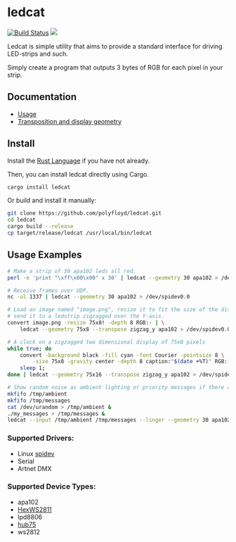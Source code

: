 ledcat
======
[![Build Status](https://travis-ci.org/polyfloyd/ledcat.svg)](https://travis-ci.org/polyfloyd/ledcat)
[![](https://img.shields.io/crates/v/ledcat.svg)](https://crates.io/crates/ledcat)

Ledcat is simple utility that aims to provide a standard interface for driving
LED-strips and such.

Simply create a program that outputs 3 bytes of RGB for each pixel in your strip.

## Documentation
* [Usage](doc/usage.md)
* [Transposition and display geometry](doc/transposition.md)

## Install
Install the [Rust Language](https://www.rust-lang.org/) if you have not already.

Then, you can install ledcat directly using Cargo.
```sh
cargo install ledcat
```
Or build and install it manually:
```sh
git clone https://github.com/polyfloyd/ledcat.git
cd ledcat
cargo build --release
cp target/release/ledcat /usr/local/bin/ledcat
```

## Usage Examples
```sh
# Make a strip of 30 apa102 leds all red.
perl -e 'print "\xff\x00\x00" x 30' | ledcat --geometry 30 apa102 > /dev/spidev0.0
```
```sh
# Receive frames over UDP.
nc -ul 1337 | ledcat --geometry 30 apa102 > /dev/spidev0.0
```
```sh
# Load an image named "image.png", resize it to fit the size of the display and
# send it to a ledstrip zigzagged over the Y-axis.
convert image.png -resize 75x8! -depth 8 RGB:- | \
    ledcat --geometry 75x8 --transpose zigzag_y apa102 > /dev/spidev0.0
```
```sh
# A clock on a zigzagged two dimensional display of 75x8 pixels
while true; do
    convert -background black -fill cyan -font Courier -pointsize 8 \
        -size 75x8 -gravity center -depth 8 caption:"$(date +%T)" RGB:-
    sleep 1;
done | ledcat --geometry 75x16 --transpose zigzag_y apa102 > /dev/spidev0.0;
```
```sh
# Show random noise as ambient lighting or priority messages if there are any.
mkfifo /tmp/ambient
mkfifo /tmp/messages
cat /dev/urandom > /tmp/ambient &
./my_messages > /tmp/messages &
ledcat --input /tmp/ambient /tmp/messages --linger --geometry 30 apa102 > /dev/spidev0.0
```

### Supported Drivers:
* Linux [spidev](https://www.kernel.org/doc/Documentation/spi/spidev)
* Serial
* Artnet DMX

### Supported Device Types:
* apa102
* [HexWS2811](https://github.com/brainsmoke/hex2811-penta)
* lpd8806
* [hub75](doc/hub75.md)
* ws2812

